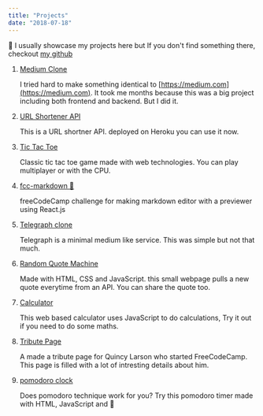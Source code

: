 ```yaml
---
title: "Projects"
date: "2018-07-18"
---
```


🎯 I usually showcase my projects here but If you don't find something there,
checkout [my github](https://github.com/itsjzt)

1. [Medium Clone](https://github.com/itsjzt/medium-clone)

    I tried hard to make something identical to [https://medium.com](https://medium.com). It took me months because this was a big project including both frontend and backend. But I did it.

2. [URL Shortener API](https://github.com/itsjzt/Vidalia)

    This is a URL shortner API. deployed on Heroku you can use it now.

3. [Tic Tac Toe](https://github.com/itsjzt/fcc-tic-tac-toe)

    Classic tic tac toe game made with web technologies. You can play multiplayer or with the CPU.

4. [fcc-markdown 💙](https://github.com/itsjzt/fcc-markdown)

    freeCodeCamp challenge for making markdown editor with a previewer using React.js

5. [Telegraph clone](https://github.com/itsjzt/telegraph-clone)

    Telegraph is a minimal medium like service. This was simple but not that much.

6. [Random Quote Machine](https://codepen.io/itsjzt/pen/dRMrgb)

    Made with HTML, CSS and JavaScript. this small webpage pulls a new quote everytime from an API. You can share the quote too.

7. [Calculator](https://codepen.io/itsjzt/pen/wqvmVd)

    This web based calculator uses JavaScript to do calculations, Try it out if you need to do some maths.

8. [Tribute Page](https://codepen.io/itsjzt/pen/YQPwRo)

    A made a tribute page for Quincy Larson who started FreeCodeCamp. This page is filled with a lot of intresting details about him.

9. [pomodoro clock](https://github.com/itsjzt/pomodoro)

    Does pomodoro technique work for you? Try this pomodoro timer made with HTML, JavaScript and 💉
